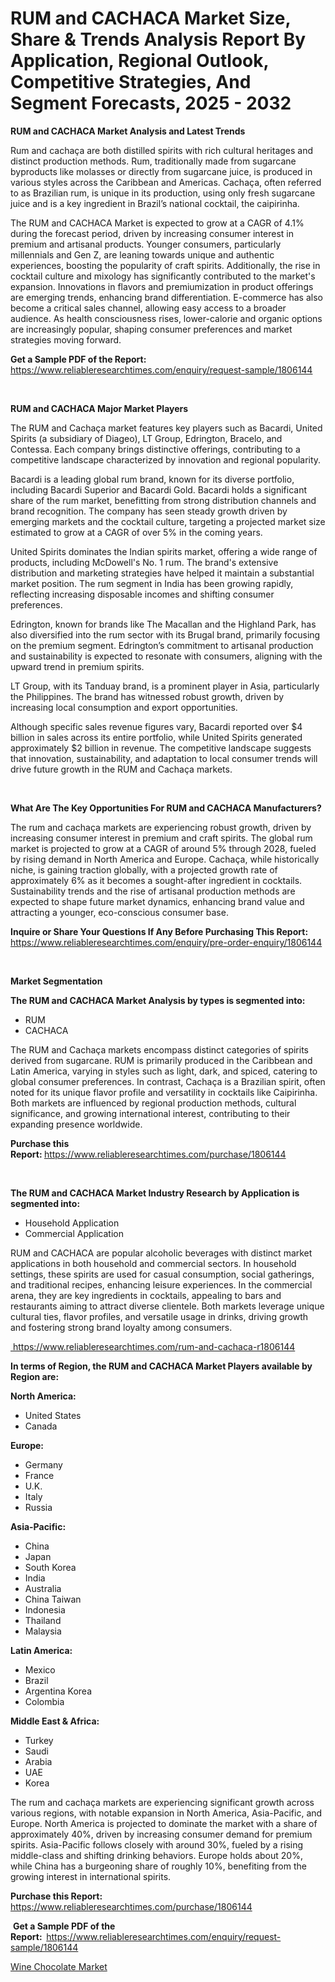<p><h1>RUM and CACHACA Market Size, Share & Trends Analysis Report By Application, Regional Outlook, Competitive Strategies, And Segment Forecasts, 2025 - 2032</h1></p><p><strong>RUM and CACHACA Market Analysis and Latest Trends</strong></p>
<p><p>Rum and cachaça are both distilled spirits with rich cultural heritages and distinct production methods. Rum, traditionally made from sugarcane byproducts like molasses or directly from sugarcane juice, is produced in various styles across the Caribbean and Americas. Cachaça, often referred to as Brazilian rum, is unique in its production, using only fresh sugarcane juice and is a key ingredient in Brazil’s national cocktail, the caipirinha.</p><p>The RUM and CACHACA Market is expected to grow at a CAGR of 4.1% during the forecast period, driven by increasing consumer interest in premium and artisanal products. Younger consumers, particularly millennials and Gen Z, are leaning towards unique and authentic experiences, boosting the popularity of craft spirits. Additionally, the rise in cocktail culture and mixology has significantly contributed to the market's expansion. Innovations in flavors and premiumization in product offerings are emerging trends, enhancing brand differentiation. E-commerce has also become a critical sales channel, allowing easy access to a broader audience. As health consciousness rises, lower-calorie and organic options are increasingly popular, shaping consumer preferences and market strategies moving forward.</p></p>
<p><strong>Get a Sample PDF of the Report:&nbsp;</strong> <a href="https://www.reliableresearchtimes.com/enquiry/request-sample/1806144?utm_campaign=3326&utm_medium=2&utm_source=Github&utm_content=ia&utm_term=07042025&utm_id=rum-and-cachaca">https://www.reliableresearchtimes.com/enquiry/request-sample/1806144</a></p>
<p>&nbsp;</p>
<p><strong>RUM and CACHACA Major Market Players</strong></p>
<p><p>The RUM and Cachaça market features key players such as Bacardi, United Spirits (a subsidiary of Diageo), LT Group, Edrington, Bracelo, and Contessa. Each company brings distinctive offerings, contributing to a competitive landscape characterized by innovation and regional popularity.</p><p>Bacardi is a leading global rum brand, known for its diverse portfolio, including Bacardi Superior and Bacardi Gold. Bacardi holds a significant share of the rum market, benefitting from strong distribution channels and brand recognition. The company has seen steady growth driven by emerging markets and the cocktail culture, targeting a projected market size estimated to grow at a CAGR of over 5% in the coming years.</p><p>United Spirits dominates the Indian spirits market, offering a wide range of products, including McDowell's No. 1 rum. The brand's extensive distribution and marketing strategies have helped it maintain a substantial market position. The rum segment in India has been growing rapidly, reflecting increasing disposable incomes and shifting consumer preferences.</p><p>Edrington, known for brands like The Macallan and the Highland Park, has also diversified into the rum sector with its Brugal brand, primarily focusing on the premium segment. Edrington’s commitment to artisanal production and sustainability is expected to resonate with consumers, aligning with the upward trend in premium spirits.</p><p>LT Group, with its Tanduay brand, is a prominent player in Asia, particularly the Philippines. The brand has witnessed robust growth, driven by increasing local consumption and export opportunities.</p><p>Although specific sales revenue figures vary, Bacardi reported over $4 billion in sales across its entire portfolio, while United Spirits generated approximately $2 billion in revenue. The competitive landscape suggests that innovation, sustainability, and adaptation to local consumer trends will drive future growth in the RUM and Cachaça markets.</p></p>
<p>&nbsp;</p>
<p><strong>What Are The Key Opportunities For RUM and CACHACA Manufacturers?</strong></p>
<p><p>The rum and cachaça markets are experiencing robust growth, driven by increasing consumer interest in premium and craft spirits. The global rum market is projected to grow at a CAGR of around 5% through 2028, fueled by rising demand in North America and Europe. Cachaça, while historically niche, is gaining traction globally, with a projected growth rate of approximately 6% as it becomes a sought-after ingredient in cocktails. Sustainability trends and the rise of artisanal production methods are expected to shape future market dynamics, enhancing brand value and attracting a younger, eco-conscious consumer base.</p></p>
<p><strong>Inquire or Share Your Questions If Any Before Purchasing This Report:</strong> <a href="https://www.reliableresearchtimes.com/enquiry/pre-order-enquiry/1806144?utm_campaign=3326&utm_medium=2&utm_source=Github&utm_content=ia&utm_term=07042025&utm_id=rum-and-cachaca">https://www.reliableresearchtimes.com/enquiry/pre-order-enquiry/1806144</a></p>
<p>&nbsp;</p>
<p><strong>Market Segmentation</strong></p>
<p><strong>The RUM and CACHACA Market Analysis by types is segmented into:</strong></p>
<p><ul><li>RUM</li><li>CACHACA</li></ul></p>
<p><p>The RUM and Cachaça markets encompass distinct categories of spirits derived from sugarcane. RUM is primarily produced in the Caribbean and Latin America, varying in styles such as light, dark, and spiced, catering to global consumer preferences. In contrast, Cachaça is a Brazilian spirit, often noted for its unique flavor profile and versatility in cocktails like Caipirinha. Both markets are influenced by regional production methods, cultural significance, and growing international interest, contributing to their expanding presence worldwide.</p></p>
<p><strong>Purchase this Report:&nbsp;</strong><a href="https://www.reliableresearchtimes.com/purchase/1806144?utm_campaign=3326&utm_medium=2&utm_source=Github&utm_content=ia&utm_term=07042025&utm_id=rum-and-cachaca">https://www.reliableresearchtimes.com/purchase/1806144</a></p>
<p>&nbsp;</p>
<p><strong>The RUM and CACHACA Market Industry Research by Application is segmented into:</strong></p>
<p><ul><li>Household Application</li><li>Commercial Application</li></ul></p>
<p><p>RUM and CACHACA are popular alcoholic beverages with distinct market applications in both household and commercial sectors. In household settings, these spirits are used for casual consumption, social gatherings, and traditional recipes, enhancing leisure experiences. In the commercial arena, they are key ingredients in cocktails, appealing to bars and restaurants aiming to attract diverse clientele. Both markets leverage unique cultural ties, flavor profiles, and versatile usage in drinks, driving growth and fostering strong brand loyalty among consumers.</p></p>
<p><a href="https://www.reliableresearchtimes.com/rum-and-cachaca-r1806144?utm_campaign=3326&utm_medium=2&utm_source=Github&utm_content=ia&utm_term=07042025&utm_id=rum-and-cachaca">&nbsp;https://www.reliableresearchtimes.com/rum-and-cachaca-r1806144</a></p>
<p><strong>In terms of Region, the RUM and CACHACA Market Players available by Region are:</strong></p>
<p>
    <p> <strong> North America: </strong>
        <ul>
            <li>United States</li>
            <li>Canada</li>
        </ul>
        </p> 
    <p> <strong> Europe: </strong>
        <ul>
            <li>Germany</li>
            <li>France</li>
            <li>U.K.</li>
            <li>Italy</li>
            <li>Russia</li>
        </ul>
        </p> 
    <p> <strong> Asia-Pacific: </strong>
        <ul>
            <li>China</li>
            <li>Japan</li>
            <li>South Korea</li>
            <li>India</li>
            <li>Australia</li>
            <li>China Taiwan</li>
            <li>Indonesia</li>
            <li>Thailand</li>
            <li>Malaysia</li>
        </ul>
        </p> 
    <p> <strong> Latin America: </strong>
        <ul>
            <li>Mexico</li>
            <li>Brazil</li>
            <li>Argentina Korea</li>
            <li>Colombia</li>
        </ul>
        </p> 
    <p> <strong> Middle East & Africa: </strong>
        <ul>
            <li>Turkey</li>
            <li>Saudi</li>
            <li>Arabia</li>
            <li>UAE</li>
            <li>Korea</li>
        </ul>
    </p>
    </p>
<p><p>The rum and cachaça markets are experiencing significant growth across various regions, with notable expansion in North America, Asia-Pacific, and Europe. North America is projected to dominate the market with a share of approximately 40%, driven by increasing consumer demand for premium spirits. Asia-Pacific follows closely with around 30%, fueled by a rising middle-class and shifting drinking behaviors. Europe holds about 20%, while China has a burgeoning share of roughly 10%, benefiting from the growing interest in international spirits.</p></p>
<p><strong>Purchase this Report: </strong><a href="https://www.reliableresearchtimes.com/purchase/1806144?utm_campaign=3326&utm_medium=2&utm_source=Github&utm_content=ia&utm_term=07042025&utm_id=rum-and-cachaca">https://www.reliableresearchtimes.com/purchase/1806144</a></p>
<p>&nbsp;<strong>Get a Sample PDF of the Report:&nbsp;&nbsp;</strong><a href="https://www.reliableresearchtimes.com/enquiry/request-sample/1806144?utm_campaign=3326&utm_medium=2&utm_source=Github&utm_content=ia&utm_term=07042025&utm_id=rum-and-cachaca">https://www.reliableresearchtimes.com/enquiry/request-sample/1806144</a></p>
<p><strong></strong></p>
<p><p><a href="https://github.com/osamhcombre/Market-Research-Report-List-1/blob/main/wine-chocolate-market.md?utm_campaign=3326&utm_medium=2&utm_source=Github&utm_content=ia&utm_term=07042025&utm_id=rum-and-cachaca">Wine Chocolate Market</a></p></p>